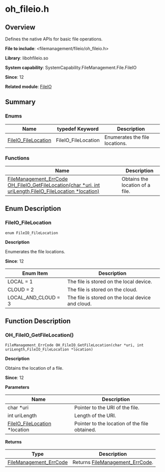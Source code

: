 # oh_fileio.h

## Overview

Defines the native APIs for basic file operations.

**File to include**: <filemanagement/fileio/oh_fileio.h>

**Library**: libohfileio.so

**System capability**: SystemCapability.FileManagement.File.FileIO

**Since**: 12

**Related module**: [FileIO](capi-fileio.md)

## Summary

### Enums

| Name| typedef Keyword| Description|
| -- | -- | -- |
| [FileIO_FileLocation](#fileio_filelocation) | FileIO_FileLocation | Enumerates the file locations.|

### Functions

| Name| Description|
| -- | -- |
| [FileManagement_ErrCode OH_FileIO_GetFileLocation(char *uri, int uriLength,FileIO_FileLocation *location)](#oh_fileio_getfilelocation) | Obtains the location of a file.|

## Enum Description

### FileIO_FileLocation

```
enum FileIO_FileLocation
```

**Description**

Enumerates the file locations.

**Since**: 12

| Enum Item| Description|
| -- | -- |
| LOCAL = 1 | The file is stored on the local device.|
| CLOUD = 2 | The file is stored on the cloud.|
| LOCAL_AND_CLOUD = 3 | The file is stored on the local device and cloud.|


## Function Description

### OH_FileIO_GetFileLocation()

```
FileManagement_ErrCode OH_FileIO_GetFileLocation(char *uri, int uriLength,FileIO_FileLocation *location)
```

**Description**

Obtains the location of a file.

**Since**: 12


**Parameters**

| Name| Description|
| -- | -- |
| char *uri | Pointer to the URI of the file.|
| int uriLength | Length of the URI.|
| [FileIO_FileLocation](capi-oh-fileio-h.md#fileio_filelocation) *location | Pointer to the location of the file obtained.|

**Returns**

| Type| Description|
| -- | -- |
| [FileManagement_ErrCode](capi-error-code-h.md#filemanagement_errcode) | Returns [FileManagement_ErrCode](capi-error-code-h.md#filemanagement_errcode).|

